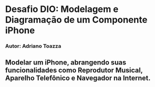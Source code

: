 # Desafio DIO: Modelagem e Diagramação de um Componente iPhone
### Autor: Adriano Toazza
## Modelar um iPhone, abrangendo suas funcionalidades como Reprodutor Musical, Aparelho Telefônico e Navegador na Internet.
